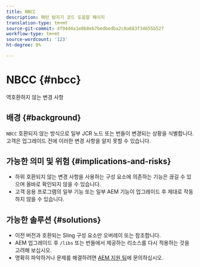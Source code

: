 ```yaml
---
title: NBCC
description: 패턴 탐지기 코드 도움말 페이지
translation-type: tm+mt
source-git-commit: 4f94d4a1e0b8eb7bedbedba2c8a683f34655b527
workflow-type: tm+mt
source-wordcount: '123'
ht-degree: 0%

---
```



# NBCC {#nbcc}

역호환하지 않는 변경 사항

## 배경 {#background}

`NBCC` 호환되지 않는 방식으로 일부 JCR 노드 또는 번들이 변경되는 상황을 식별합니다. 고객은 업그레이드 전에 이러한 변경 사항을 알지 못할 수 있습니다.

## 가능한 의미 및 위험 {#implications-and-risks}

* 하위 호환되지 않는 변경 사항을 사용하는 구성 요소에 의존하는 기능은 끊길 수 있으며 올바로 확인되지 않을 수 있습니다.
* 고객 응용 프로그램의 일부 기능 또는 일부 AEM 기능이 업그레이드 후 제대로 작동하지 않을 수 있습니다.

## 가능한 솔루션 {#solutions}

* 이전 버전과 호환되는 Sling 구성 요소만 오버레이 또는 참조합니다.
* AEM 업그레이드 후 `/libs` 또는 번들에서 제공하는 리소스를 다시 적용하는 것을 고려해 보십시오.
* 명확히 파악하거나 문제를 해결하려면 [AEM 지원 팀](https://helpx.adobe.com/enterprise/using/support-for-experience-cloud.html)에 문의하십시오.
